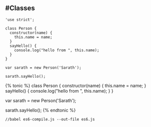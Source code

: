 #Classes
---
    'use strict';

    class Person {
      constructor(name) {
        this.name = name;
      }
      sayHello() {
        console.log("hello from ", this.name);
      }
    }

    var sarath = new Person('Sarath');

    sarath.sayHello();

{% tonic %}
class Person {
constructor(name) {
  this.name = name;
}
sayHello() {
  console.log("hello from ", this.name);
}
}

var sarath = new Person('Sarath');

sarath.sayHello();
{% endtonic %}

    //babel es6-compile.js --out-file es6.js
